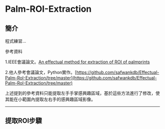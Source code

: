 # Palm-ROI-Extraction

## 簡介
程式練習...

參考資料

1.IEEE會議論文。[An effectual method for extraction of ROI of palmprints](https://ieeexplore.ieee.org/document/6398207)

2.他人參考會議論文，Python實作。[https://github.com/safwankdb/Effectual-Palm-RoI-Extraction/tree/master](https://github.com/safwankdb/Effectual-Palm-RoI-Extraction/tree/master)

上述提到的參考資料只能提取左手手掌感興趣區域，基於這些方法進行了修改，使其能在小範圍內提取左右手的感興趣區域影像。

---

## 提取ROI步驟
